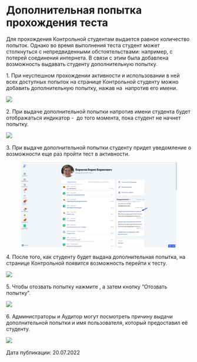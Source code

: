 # Дополнительная попытка прохождения теста

Для прохождения Контрольной студентам выдается равное количество попыток. Однако во время выполнения теста студент может столкнуться с непредвиденными обстоятельствами: например, с потерей соединения интернета. В связи с этим была добавлена возможность выдавать студенту дополнительную попытку.

1\. При неуспешном прохождении активности и использовании в ней всех доступных попыток на странице Контрольной студенту можно добавить дополнительную попытку, нажав на <img src="https://lh3.googleusercontent.com/r3yrFG07q6vGYOIu8GDcv7CDRoAscRbFu_MCM6JixO50pbU6Eei07qFLx5gbnUHg1_JO_EfR38itx-DMBb8Zmx0NRzMUAjlmFYbfiRB2dH4CXpiIH5ta-CN4Kksi4VY0qWkY4aS5lz0-vt3AcVH7QfE" alt="" data-size="line"> напротив его имени.

![](https://lh4.googleusercontent.com/JNHcPk9BvBfZ294uDjLtjIyYk28-9skYgxfMx5RQ5FE6SPelGtdoqh7HDQh29IKr-KdyVUumT3czwksDbkNGYwOfuzCTd9PLLQD1iBtt_sqp12Z9gKPUcrFxROy8LD8h4KK5Y5d4gBdQTwIAIAQHqYM)

2\. При выдаче дополнительной попытки напротив имени студента будет отображаться индикатор - <img src="https://lh5.googleusercontent.com/A4GcLI0h230LHnnqamMQz6nfWvb9R9vcWsP0Vf9Ha_kNYsEws7s3zN2gq410xtWi0QStA2HWgyvUmEtd3qO_sx2VwGiPlyemQBDAQBdI0iO8Bq54QN_AT95np9JmSQluGfeWeFm0AQbi0lCQ3-sCQ10" alt="" data-size="line"> до того момента, пока студент не начнет попытку.

![](https://lh5.googleusercontent.com/q9AIEfoxYe25kOe3uPzxlQV3PGR4-fIXIGv0t00g960_imG9SotlfupDJmzr53Oq21IIPPt59gfdV-3zAT5N4hWgBxLw-LS4CU7-eZ3LDgobfrFVommoqkIP2Jj0qex8oCLKS4atZgnB6dR-r-vFN4k)

3\. При выдаче дополнительной попытки студенту придет уведомление о возможности еще раз пройти тест в активности.

<figure><img src="../../.gitbook/assets/image (335).png" alt=""><figcaption></figcaption></figure>

4\. После того, как студенту будет выдана дополнительная попытка, на странице Контрольной появится возможность перейти к тесту.

![](https://lh3.googleusercontent.com/guYkfD-JRbKsNIUQ4Y3qg9CYtmbN5mYiF2-tBf7XeI6SKtMtxM6ZW-t6D8-_VyE_B1sMj8uqnOSbLEcJyy3A14lNLW3vPc-B6xoeZTrKqYvaU0iQIqpqQxrur0CgMRh8Hs4hSB5SI0vqehjLhvnmObA)

5\. Чтобы отозвать попытку нажмите <img src="https://lh5.googleusercontent.com/A4GcLI0h230LHnnqamMQz6nfWvb9R9vcWsP0Vf9Ha_kNYsEws7s3zN2gq410xtWi0QStA2HWgyvUmEtd3qO_sx2VwGiPlyemQBDAQBdI0iO8Bq54QN_AT95np9JmSQluGfeWeFm0AQbi0lCQ3-sCQ10" alt="" data-size="line">, а затем кнопку “Отозвать попытку”.

![](https://lh4.googleusercontent.com/9GJzlFTPpGwgaHTF99CEo9EaTT66DGt5v1UQbtYsJoV4zSPGy73mbXj6YWKO1sICa9a9cHzUm6itBS-eq_krOu-5W_btkQEpNUkWz1EhUPrU6Irl0K5uME8Ry43hN7Mz_M4aZKCt8UlIBlcK2sq84Pg)

6\. Администраторы и Аудитор могут посмотреть причину выдачи дополнительной попытки и имя пользователя, который предоставил её студенту.

![](https://lh6.googleusercontent.com/fcBnuyv6uba4Wfh7wI3bAwSaF6z96_gtuXt1PrCpsBmD282C4ZMrCg5sQqAzWa-J39N1AHkHsW02_xULdzs3iEhl6frWfLnc5vK_d7lnwEBa0xP-Zm1OY09rNh19ciyS3xp-SvhH-cK18YqM6kTUtss)

Дата публикации: 20.07.2022
